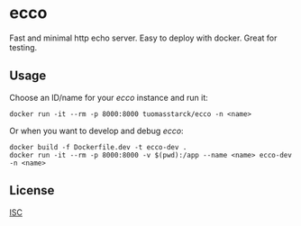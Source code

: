 
# ecco

Fast and minimal http echo server. Easy to deploy with docker. Great for testing.

## Usage

Choose an ID/name for your *ecco* instance and run it:

    docker run -it --rm -p 8000:8000 tuomasstarck/ecco -n <name>

Or when you want to develop and debug *ecco*:

    docker build -f Dockerfile.dev -t ecco-dev .
    docker run -it --rm -p 8000:8000 -v $(pwd):/app --name <name> ecco-dev -n <name>

## License

[ISC](LICENSE)
